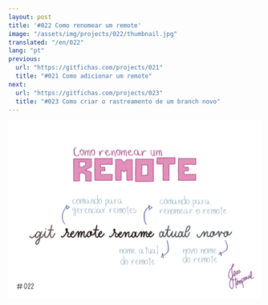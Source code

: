 ```yaml
---
layout: post
title: '#022 Como renomear um remote'
image: "/assets/img/projects/022/thumbnail.jpg"
translated: "/en/022"
lang: "pt"
previous:
  url: "https://gitfichas.com/projects/021"
  title: "#021 Como adicionar um remote"
next:
  url: "https://gitfichas.com/projects/023"
  title: "#023 Como criar o rastreamento de um branch novo"
---
```


<img alt="Use git remote rename atual novo para dar um novo nome para um remote pre-existente" src="/assets/img/projects/022/full.jpg">